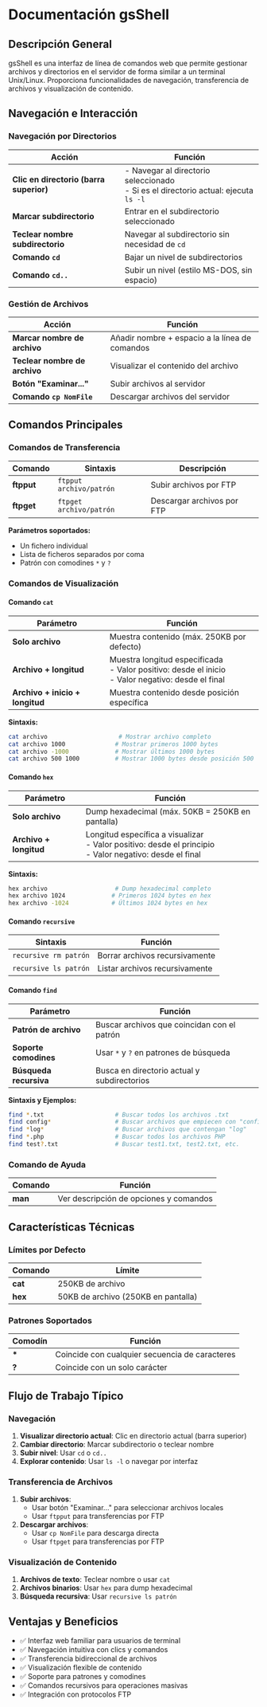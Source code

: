 # Documentación gsShell

## Descripción General

gsShell es una interfaz de línea de comandos web que permite gestionar archivos y directorios en el servidor de forma similar a un terminal Unix/Linux. Proporciona funcionalidades de navegación, transferencia de archivos y visualización de contenido.

## Navegación e Interacción

### Navegación por Directorios

| Acción | Función |
|--------|---------|
| **Clic en directorio (barra superior)** | - Navegar al directorio seleccionado<br>- Si es el directorio actual: ejecuta `ls -l` |
| **Marcar subdirectorio** | Entrar en el subdirectorio seleccionado |
| **Teclear nombre subdirectorio** | Navegar al subdirectorio sin necesidad de `cd` |
| **Comando `cd`** | Bajar un nivel de subdirectorios |
| **Comando `cd..`** | Subir un nivel (estilo MS-DOS, sin espacio) |

### Gestión de Archivos

| Acción | Función |
|--------|---------|
| **Marcar nombre de archivo** | Añadir nombre + espacio a la línea de comandos |
| **Teclear nombre de archivo** | Visualizar el contenido del archivo |
| **Botón "Examinar..."** | Subir archivos al servidor |
| **Comando `cp NomFile`** | Descargar archivos del servidor |

## Comandos Principales

### Comandos de Transferencia

| Comando | Sintaxis | Descripción |
|---------|----------|-------------|
| **ftpput** | `ftpput archivo/patrón` | Subir archivos por FTP |
| **ftpget** | `ftpget archivo/patrón` | Descargar archivos por FTP |

**Parámetros soportados:**
- Un fichero individual
- Lista de ficheros separados por coma
- Patrón con comodines `*` y `?`

### Comandos de Visualización

#### Comando `cat`

| Parámetro | Función |
|-----------|---------|
| **Solo archivo** | Muestra contenido (máx. 250KB por defecto) |
| **Archivo + longitud** | Muestra longitud especificada<br>- Valor positivo: desde el inicio<br>- Valor negativo: desde el final |
| **Archivo + inicio + longitud** | Muestra contenido desde posición específica |

**Sintaxis:**
```bash
cat archivo                    # Mostrar archivo completo
cat archivo 1000              # Mostrar primeros 1000 bytes
cat archivo -1000             # Mostrar últimos 1000 bytes
cat archivo 500 1000          # Mostrar 1000 bytes desde posición 500
```

#### Comando `hex`

| Parámetro | Función |
|-----------|---------|
| **Solo archivo** | Dump hexadecimal (máx. 50KB = 250KB en pantalla) |
| **Archivo + longitud** | Longitud específica a visualizar<br>- Valor positivo: desde el principio<br>- Valor negativo: desde el final |

**Sintaxis:**
```bash
hex archivo                   # Dump hexadecimal completo
hex archivo 1024             # Primeros 1024 bytes en hex
hex archivo -1024            # Últimos 1024 bytes en hex
```

#### Comando `recursive`

| Sintaxis | Función |
|----------|---------|
| `recursive rm patrón` | Borrar archivos recursivamente |
| `recursive ls patrón` | Listar archivos recursivamente |

#### Comando `find`

| Parámetro | Función |
|-----------|---------|
| **Patrón de archivo** | Buscar archivos que coincidan con el patrón |
| **Soporte comodines** | Usar `*` y `?` en patrones de búsqueda |
| **Búsqueda recursiva** | Busca en directorio actual y subdirectorios |

**Sintaxis y Ejemplos:**
```bash
find *.txt                    # Buscar todos los archivos .txt
find config*                  # Buscar archivos que empiecen con "config"
find *log*                    # Buscar archivos que contengan "log"
find *.php                    # Buscar todos los archivos PHP
find test?.txt                # Buscar test1.txt, test2.txt, etc.
```

### Comando de Ayuda

| Comando | Función |
|---------|---------|
| **man** | Ver descripción de opciones y comandos |

## Características Técnicas

### Límites por Defecto

| Comando | Límite |
|---------|--------|
| **cat** | 250KB de archivo |
| **hex** | 50KB de archivo (250KB en pantalla) |

### Patrones Soportados

| Comodín | Función |
|---------|---------|
| **\*** | Coincide con cualquier secuencia de caracteres |
| **?** | Coincide con un solo carácter |

## Flujo de Trabajo Típico

### Navegación

1. **Visualizar directorio actual**: Clic en directorio actual (barra superior)
2. **Cambiar directorio**: Marcar subdirectorio o teclear nombre
3. **Subir nivel**: Usar `cd` o `cd..`
4. **Explorar contenido**: Usar `ls -l` o navegar por interfaz

### Transferencia de Archivos

1. **Subir archivos**: 
   - Usar botón "Examinar..." para seleccionar archivos locales
   - Usar `ftpput` para transferencias por FTP
2. **Descargar archivos**: 
   - Usar `cp NomFile` para descarga directa
   - Usar `ftpget` para transferencias por FTP

### Visualización de Contenido

1. **Archivos de texto**: Teclear nombre o usar `cat`
2. **Archivos binarios**: Usar `hex` para dump hexadecimal
3. **Búsqueda recursiva**: Usar `recursive ls patrón`

## Ventajas y Beneficios

- ✅ Interfaz web familiar para usuarios de terminal
- ✅ Navegación intuitiva con clics y comandos
- ✅ Transferencia bidireccional de archivos
- ✅ Visualización flexible de contenido
- ✅ Soporte para patrones y comodines
- ✅ Comandos recursivos para operaciones masivas
- ✅ Integración con protocolos FTP